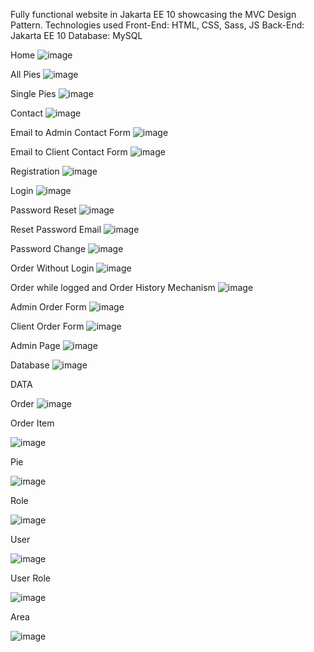 Fully functional website in Jakarta EE 10 showcasing the MVC Design Pattern.
Technologies used
Front-End: HTML, CSS, Sass, JS
Back-End: Jakarta EE 10
Database: MySQL

Home
![image](https://github.com/akazopidis/PiesShop/assets/70575515/3b60cc63-c3a8-4907-a528-d47260997c91)

All Pies
![image](https://github.com/akazopidis/PiesShop/assets/70575515/c430c94f-f166-4fa8-9260-c776e9cda5e0)

Single Pies
![image](https://github.com/akazopidis/PiesShop/assets/70575515/0a57ac7a-6689-4e54-90a4-ff1043849cc9)

Contact
![image](https://github.com/akazopidis/PiesShop/assets/70575515/3ce3889b-30e7-4ecd-a2ca-0ac2378d5196)

Email to Admin Contact Form
![image](https://github.com/akazopidis/PiesShop/assets/70575515/907dae86-fce6-40f6-9ac3-dba5a571f71e)

Email to Client Contact Form
![image](https://github.com/akazopidis/PiesShop/assets/70575515/8b22c175-6544-4d23-8bd6-78344685fbb9)

Registration
![image](https://github.com/akazopidis/PiesShop/assets/70575515/b8f8ae72-196a-4a4e-bbb5-7517ae345326)

Login
![image](https://github.com/akazopidis/PiesShop/assets/70575515/a7e8983b-325c-4c8b-a297-4565eed0a6f2)

Password Reset
![image](https://github.com/akazopidis/PiesShop/assets/70575515/2eeeeeef-3d9b-4bac-98ab-13200aacdf02)

Reset Password Email
![image](https://github.com/akazopidis/PiesShop/assets/70575515/d2f19338-df0b-4f55-90d8-a418b279199a)

Password Change
![image](https://github.com/akazopidis/PiesShop/assets/70575515/ddca9fb1-49d1-4ca3-8788-8e50263cb93e)

Order Without Login
![image](https://github.com/akazopidis/PiesShop/assets/70575515/d1131d32-e5cc-4112-9f71-698c90b65aa3)

Order while logged and Order History Mechanism
![image](https://github.com/akazopidis/PiesShop/assets/70575515/e0925bf7-ce27-471c-8a42-5506c0ec4c96)

Admin Order Form
![image](https://github.com/akazopidis/PiesShop/assets/70575515/61f15100-23d4-4dd3-9700-a78bb47b67fd)

Client Order Form
![image](https://github.com/akazopidis/PiesShop/assets/70575515/f7846d3a-b909-4f50-b2a0-acc3c867a412)

Admin Page
![image](https://github.com/akazopidis/PiesShop/assets/70575515/dbb39cf7-e56c-44b6-9663-486d0bbd19cd)

Database
![image](https://github.com/akazopidis/PiesShop/assets/70575515/ee02ea01-aec1-4586-9842-0401108daaf1)

DATA

Order
![image](https://github.com/akazopidis/PiesShop/assets/70575515/1e0db915-a4cc-41f2-83e1-03992544665a)

Order Item

![image](https://github.com/akazopidis/PiesShop/assets/70575515/846295ad-ae9f-4529-83b6-d3e9f86edd60)

Pie

![image](https://github.com/akazopidis/PiesShop/assets/70575515/eb4ea8df-e11d-45e9-b9eb-a1333683b3cf)

Role

![image](https://github.com/akazopidis/PiesShop/assets/70575515/a94bb8a9-9dea-49bf-8c01-ac787c992f24)

User

![image](https://github.com/akazopidis/PiesShop/assets/70575515/a6dfc817-0200-454d-82ab-715ef512811b)

User Role

![image](https://github.com/akazopidis/PiesShop/assets/70575515/9418a9f6-91c2-4364-a0c8-b25aa7ce10e8)

Area

![image](https://github.com/akazopidis/PiesShop/assets/70575515/feb57956-8939-499a-b6c5-787b13f78ee1)

